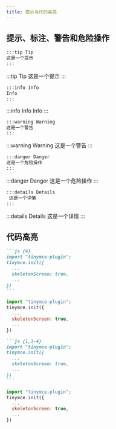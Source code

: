 ```yaml
---
title: 提示与代码高亮
---
```

## 提示、标注、警告和危险操作

```md
:::tip Tip
这是一个提示
:::
```
:::tip Tip
这是一个提示
:::

```md
:::info Info
Info
:::
```
:::info Info
Info
:::

```md
:::warning Warning
这是一个警告
:::
```
:::warning Warning
这是一个警告
:::

```md
:::danger Danger
这是一个危险操作
:::
```
:::danger Danger
这是一个危险操作
:::
```md
:::details Details
 这是一个详情
:::
```
:::details Details
这是一个详情
:::

## 代码高亮


````md
```js {4}
import "tinymce-plugin"; 
tinymce.init({
  ...
  skeletonScreen: true,
  ...
})
```
````

```js {4}
import "tinymce-plugin"; 
tinymce.init({
  ...
  skeletonScreen: true,
  ...
})
```


````md
```js {1,3-4}
import "tinymce-plugin"; 
tinymce.init({
  ...
  skeletonScreen: true,
  ...
})
```
````

```js {1,3-4}
import "tinymce-plugin"; 
tinymce.init({
  ...
  skeletonScreen: true,
  ...
})
```

